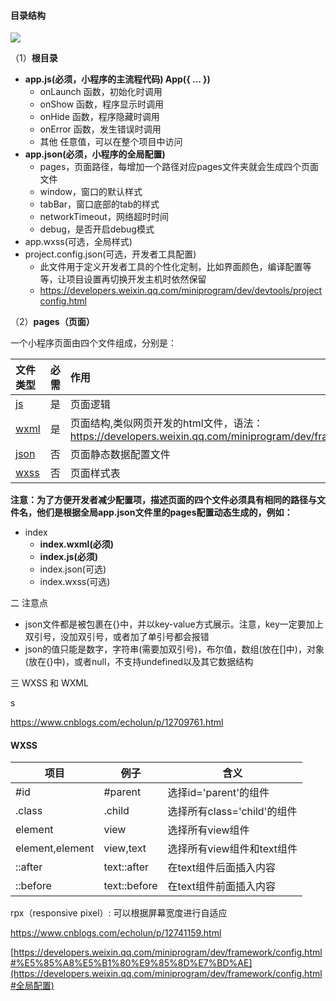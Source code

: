 #### 目录结构

![](F:\my-project\wx\img\image-20210225111820420.png)

（1）**根目录**

- **app.js(必须，小程序的主流程代码)  App({   ...  })**
  - onLaunch 函数，初始化时调用
  - onShow 函数，程序显示时调用
  - onHide 函数，程序隐藏时调用
  - onError 函数，发生错误时调用
  - 其他 任意值，可以在整个项目中访问
- **app.json(必须，小程序的全局配置)**
  - pages，页面路径，每增加一个路径对应pages文件夹就会生成四个页面文件
  - window，窗口的默认样式
  - tabBar，窗口底部的tab的样式
  - networkTimeout，网络超时时间
  - debug，是否开启debug模式
- app.wxss(可选，全局样式)
- project.config.json(可选，开发者工具配置)
  - 此文件用于定义开发者工具的个性化定制，比如界面颜色，编译配置等等，让项目设置再切换开发主机时依然保留
  - https://developers.weixin.qq.com/miniprogram/dev/devtools/projectconfig.html

（2）**pages（页面）**

一个小程序页面由四个文件组成，分别是：

| 文件类型                                                     | 必需 | 作用                                                         |
| :----------------------------------------------------------- | :--- | :----------------------------------------------------------- |
| [js](https://developers.weixin.qq.com/miniprogram/dev/framework/app-service/page.html) | 是   | 页面逻辑                                                     |
| [wxml](https://developers.weixin.qq.com/miniprogram/dev/framework/view/wxml/) | 是   | 页面结构,类似网页开发的html文件，语法：https://developers.weixin.qq.com/miniprogram/dev/framework/view/wxml/ |
| [json](https://developers.weixin.qq.com/miniprogram/dev/framework/config.html#页面配置) | 否   | 页面静态数据配置文件                                         |
| [wxss](https://developers.weixin.qq.com/miniprogram/dev/framework/view/wxss.html) | 否   | 页面样式表                                                   |

**注意：为了方便开发者减少配置项，描述页面的四个文件必须具有相同的路径与文件名，他们是根据全局app.json文件里的pages配置动态生成的，例如：**

- index
  - **index.wxml(必须)**
  - **index.js(必须)**
  - index.json(可选)
  - index.wxss(可选)

二 注意点

- json文件都是被包裹在{}中，并以key-value方式展示。注意，key一定要加上双引号，没加双引号，或者加了单引号都会报错
- json的值只能是数字，字符串(需要加双引号)，布尔值，数组(放在[]中)，对象(放在{}中)，或者null，不支持undefined以及其它数据结构



三 WXSS 和 WXML

   s

https://www.cnblogs.com/echolun/p/12709761.html

#### WXSS

| 项目            | 例子         | 含义                        |
| --------------- | ------------ | --------------------------- |
| #id             | #parent      | 选择id='parent'的组件       |
| .class          | .child       | 选择所有class='child'的组件 |
| element         | view         | 选择所有view组件            |
| element,element | view,text    | 选择所有view组件和text组件  |
| ::after         | text::after  | 在text组件后面插入内容      |
| ::before        | text::before | 在text组件前面插入内容      |

rpx（responsive pixel）: 可以根据屏幕宽度进行自适应











https://www.cnblogs.com/echolun/p/12741159.html

[https://developers.weixin.qq.com/miniprogram/dev/framework/config.html#%E5%85%A8%E5%B1%80%E9%85%8D%E7%BD%AE](https://developers.weixin.qq.com/miniprogram/dev/framework/config.html#全局配置)





